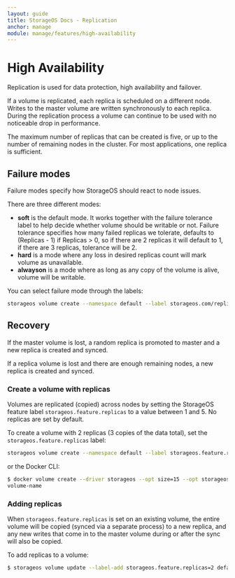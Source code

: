 ```yaml
---
layout: guide
title: StorageOS Docs - Replication
anchor: manage
module: manage/features/high-availability
---
```


# High Availability

Replication is used for data protection, high availability and failover.

If a volume is replicated, each replica is scheduled on a different node. Writes
to the master volume are written synchronously to each replica. During the
replication process a volume can continue to be used with no noticeable drop in
performance.

The maximum number of replicas that can be created is five, or up to the number
of remaining nodes in the cluster. For most applications, one replica is
sufficient.

## Failure modes

Failure modes specify how StorageOS should react to node issues. 

There are three different modes:

* **soft** is the default mode. It works together with the failure tolerance label to help decide whether volume should be writable or not. Failure tolerance specifies how many failed replicas we tolerate, defaults to (Replicas - 1) if Replicas > 0, so if there are 2 replicas it will default to 1, if there are 3 replicas, tolerance will be 2.
* **hard** is a mode where any loss in desired replicas count will mark volume as unavailable.
* **alwayson** is a mode where as long as any copy of the volume is alive, volume will be writable.

You can select failure mode through the labels:

```bash
storageos volume create --namespace default --label storageos.com/replicas=2 --label storageos.com/failure.mode=alwayson volume-name
```

## Recovery

If the master volume is lost, a random replica is promoted to master and a new
replica is created and synced.

If a replica volume is lost and there are enough remaining nodes, a new replica
is created and synced.

###  Create a volume with replicas

Volumes are replicated (copied) across nodes by setting the StorageOS feature
label `storageos.feature.replicas` to a value between 1 and 5. No
replicas are set by default.

To create a volume with 2 replicas (3 copies of the data total), set the
`storageos.feature.replicas` label:

```bash
storageos volume create --namespace default --label storageos.feature.replicas=2 volume-name
```

or the Docker CLI:

```bash
$ docker volume create --driver storageos --opt size=15 --opt storageos.feature.replicas=2 volume-name
volume-name
```

### Adding replicas

When `storageos.feature.replicas` is set on an existing volume, the entire
volume will be copied (synced via a separate process) to a new replica, and any
new writes that come in to the master volume during or after the sync will also
be copied.

To add replicas to a volume:
```bash
$ storageos volume update --label-add storageos.feature.replicas=2 default/volume-name
```

